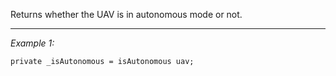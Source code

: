 Returns whether the UAV is in autonomous mode or not.


---
*Example 1:*
```sqf
private _isAutonomous = isAutonomous uav;
```